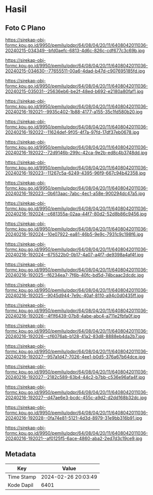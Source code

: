 # Hasil

## Foto C Plano

https://sirekap-obj-formc.kpu.go.id/9950/pemilu/pdpr/64/08/04/20/11/6408042011036-20240215-034349--bfd0aefc-6813-4d6c-826c-cdf677c3c69b.jpg

https://sirekap-obj-formc.kpu.go.id/9950/pemilu/pdpr/64/08/04/20/11/6408042011036-20240215-034630--77655511-00a6-4dad-b47d-c907695185fd.jpg

https://sirekap-obj-formc.kpu.go.id/9950/pemilu/pdpr/64/08/04/20/11/6408042011036-20240215-035031--25636eb6-be2f-48ed-b692-e2180a80faf1.jpg

https://sirekap-obj-formc.kpu.go.id/9950/pemilu/pdpr/64/08/04/20/11/6408042011036-20240216-192021--9935c402-1b88-4177-a155-35c1fd580b20.jpg

https://sirekap-obj-formc.kpu.go.id/9950/pemilu/pdpr/64/08/04/20/11/6408042011036-20240216-192022--11624def-9f05-4f7a-97fd-17df37eb0678.jpg

https://sirekap-obj-formc.kpu.go.id/9950/pemilu/pdpr/64/08/04/20/11/6408042011036-20240216-192022--72d9146b-299c-42ca-9e2b-ed8c4b3748dd.jpg

https://sirekap-obj-formc.kpu.go.id/9950/pemilu/pdpr/64/08/04/20/11/6408042011036-20240216-192023--11267c5a-6249-4395-96f9-667c94b42358.jpg

https://sirekap-obj-formc.kpu.go.id/9950/pemilu/pdpr/64/08/04/20/11/6408042011036-20240216-192023--0b613aac-7abc-4ec1-a58e-900294dc47a5.jpg

https://sirekap-obj-formc.kpu.go.id/9950/pemilu/pdpr/64/08/04/20/11/6408042011036-20240216-192024--c681355a-02aa-44f7-80d2-52d8b86c9456.jpg

https://sirekap-obj-formc.kpu.go.id/9950/pemilu/pdpr/64/08/04/20/11/6408042011036-20240216-192024--10e07922-ea81-46b5-9e9c-7931c9c198f6.jpg

https://sirekap-obj-formc.kpu.go.id/9950/pemilu/pdpr/64/08/04/20/11/6408042011036-20240216-192024--675522b0-0b17-4a07-a4f7-de9398a4af4f.jpg

https://sirekap-obj-formc.kpu.go.id/9950/pemilu/pdpr/64/08/04/20/11/6408042011036-20240216-192025--f6234ea7-7f6b-40fc-bd5d-74bcaac2dcdc.jpg

https://sirekap-obj-formc.kpu.go.id/9950/pemilu/pdpr/64/08/04/20/11/6408042011036-20240216-192025--9045d944-7e9c-40af-8110-a94c0d0435ff.jpg

https://sirekap-obj-formc.kpu.go.id/9950/pemilu/pdpr/64/08/04/20/11/6408042011036-20240216-192026--4f1f6439-07b8-4abe-abc4-a711e2fbfa0f.jpg

https://sirekap-obj-formc.kpu.go.id/9950/pemilu/pdpr/64/08/04/20/11/6408042011036-20240216-192026--cf6076ab-b128-41a2-83d8-8888eb4da2b7.jpg

https://sirekap-obj-formc.kpu.go.id/9950/pemilu/pdpr/64/08/04/20/11/6408042011036-20240216-192027--957a1d47-7026-4ee1-b0d5-376a67b64dce.jpg

https://sirekap-obj-formc.kpu.go.id/9950/pemilu/pdpr/64/08/04/20/11/6408042011036-20240216-192027--2182c589-63b4-44c2-b7bb-c536e96afa4f.jpg

https://sirekap-obj-formc.kpu.go.id/9950/pemilu/pdpr/64/08/04/20/11/6408042011036-20240216-192027--d47ae6e3-bcdc-455c-a9d2-d2dd168b32dc.jpg

https://sirekap-obj-formc.kpu.go.id/9950/pemilu/pdpr/64/08/04/20/11/6408042011036-20240216-192028--0fa74e81-5121-4d3d-8979-31e9bb316b91.jpg

https://sirekap-obj-formc.kpu.go.id/9950/pemilu/pdpr/64/08/04/20/11/6408042011036-20240216-192021--af0125f5-6ace-4860-aba2-2ed7d3c19ce9.jpg


## Metadata

| Key        | Value               |
| ---------- | ------------------- |
| Time Stamp | 2024-02-26 20:03:49 |
| Kode Dapil | 6401                |



